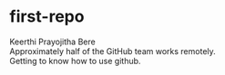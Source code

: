 # first-repo
Keerthi Prayojitha Bere 
<br>
Approximately half of the GitHub team works remotely.
<br>
Getting to know how to use github.
